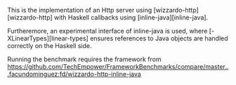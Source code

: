 This is the implementation of an Http server using
[wizzardo-http][wizzardo-http] with Haskell callbacks using
[inline-java][inline-java].

Furtheremore, an experimental interface of inline-java is used, where
[-XLinearTypes][linear-types] ensures references to Java objects are
handled correctly on the Haskell side.

Running the benchmark requires the framework from
https://github.com/TechEmpower/FrameworkBenchmarks/compare/master...facundominguez:fd/wizzardo-http-inline-java
